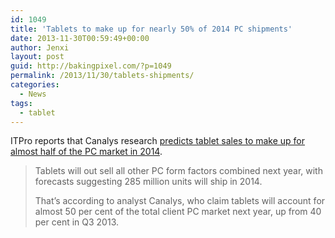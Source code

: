 ```yaml
---
id: 1049
title: 'Tablets to make up for nearly 50% of 2014 PC shipments'
date: 2013-11-30T00:59:49+00:00
author: Jenxi
layout: post
guid: http://bakingpixel.com/?p=1049
permalink: /2013/11/30/tablets-shipments/
categories:
  - News
tags:
  - tablet
---
```

ITPro reports that Canalys research [predicts tablet sales to make up for almost half of the PC market in 2014](http://www.itpro.co.uk/tablets/21104/tablets-account-nearly-50-cent-2014-pc-shipments).

> Tablets will out sell all other PC form factors combined next year, with forecasts suggesting 285 million units will ship in 2014.
> 
> That’s according to analyst Canalys, who claim tablets will account for almost 50 per cent of the total client PC market next year, up from 40 per cent in Q3 2013.